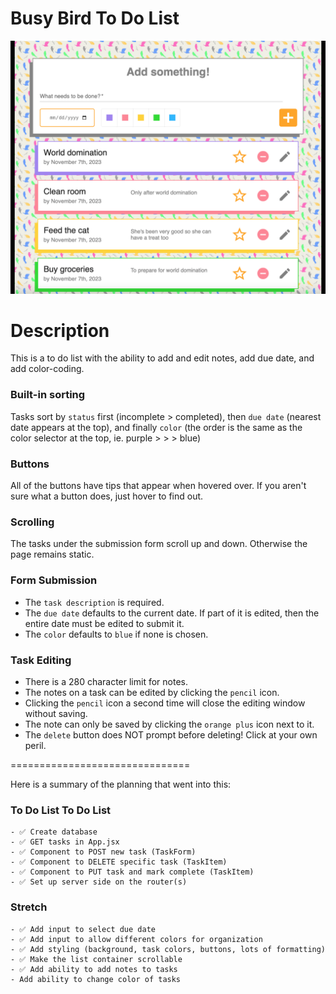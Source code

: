 # Busy Bird To Do List 

![sample](example.png)

# Description
This is a to do list with the ability to add and edit notes, add due date, and add color-coding. 

  ### Built-in sorting
  Tasks sort by `status` first (incomplete > completed),
      then `due date` (nearest date appears at the top),
      and finally `color` (the order is the same as the color selector at the top, ie. purple > > > blue)

  ### Buttons
  All of the buttons have tips that appear when hovered over. 
  If you aren't sure what a button does, just hover to find out.

  ### Scrolling
  The tasks under the submission form scroll up and down. 
  Otherwise the page remains static.

  ### Form Submission
  - The `task description` is required. 
  - The `due date` defaults to the current date. If part of it is edited, then the entire date must be edited to submit it.
  - The `color` defaults to `blue` if none is chosen.

  ### Task Editing
  - There is a 280 character limit for notes.
  - The notes on a task can be edited by clicking the `pencil` icon. 
  - Clicking the `pencil` icon a second time will close the editing window without saving.
  - The note can only be saved by clicking the `orange plus` icon next to it.
  - The `delete` button does NOT prompt before deleting! Click at your own peril.

===============================

Here is a summary of the planning that went into this:

  ### To Do List To Do List
    - ✅ Create database
    - ✅ GET tasks in App.jsx
    - ✅ Component to POST new task (TaskForm)
    - ✅ Component to DELETE specific task (TaskItem)
    - ✅ Component to PUT task and mark complete (TaskItem)
    - ✅ Set up server side on the router(s)
  ### Stretch
    - ✅ Add input to select due date
    - ✅ Add input to allow different colors for organization
    - ✅ Add styling (background, task colors, buttons, lots of formatting)
    - ✅ Make the list container scrollable
    - ✅ Add ability to add notes to tasks
    - Add ability to change color of tasks




